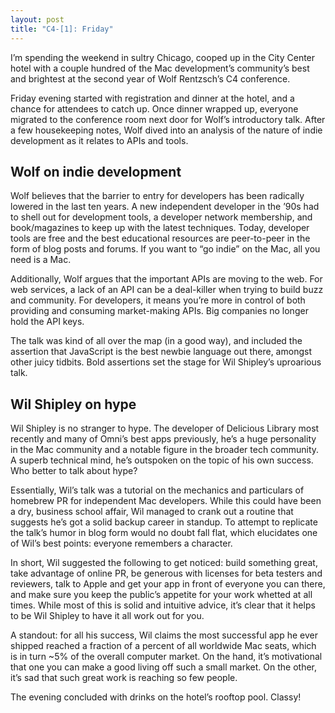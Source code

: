 ```yaml
---
layout: post
title: "C4-[1]: Friday"
---
```





I’m spending the weekend in sultry Chicago, cooped up in the City Center hotel with a couple hundred of the Mac development’s community’s best and brightest at the second year of Wolf Rentzsch’s C4 conference.

Friday evening started with registration and dinner at the hotel, and a chance for attendees to catch up. Once dinner wrapped up, everyone migrated to the conference room next door for Wolf’s introductory talk. After a few housekeeping notes, Wolf dived into an analysis of the nature of indie development as it relates to APIs and tools.

Wolf on indie development
-------------------------

Wolf believes that the barrier to entry for developers has been radically lowered in the last ten years. A new independent developer in the ’90s had to shell out for development tools, a developer network membership, and book/magazines to keep up with the latest techniques. Today, developer tools are free and the best educational resources are peer-to-peer in the form of blog posts and forums. If you want to “go indie” on the Mac, all you need is a Mac.

Additionally, Wolf argues that the important APIs are moving to the web. For web services, a lack of an API can be a deal-killer when trying to build buzz and community. For developers, it means you’re more in control of both providing and consuming market-making APIs. Big companies no longer hold the API keys.

The talk was kind of all over the map (in a good way), and included the assertion that JavaScript is the best newbie language out there, amongst other juicy tidbits. Bold assertions set the stage for Wil Shipley’s uproarious talk.

Wil Shipley on hype
-------------------

Wil Shipley is no stranger to hype. The developer of Delicious Library most recently and many of Omni’s best apps previously, he’s a huge personality in the Mac community and a notable figure in the broader tech community. A superb technical mind, he’s outspoken on the topic of his own success. Who better to talk about hype?

Essentially, Wil’s talk was a tutorial on the mechanics and particulars of homebrew PR for independent Mac developers. While this could have been a dry, business school affair, Wil managed to crank out a routine that suggests he’s got a solid backup career in standup. To attempt to replicate the talk’s humor in blog form would no doubt fall flat, which elucidates one of Wil’s best points: everyone remembers a character.

In short, Wil suggested the following to get noticed: build something great, take advantage of online PR, be generous with licenses for beta testers and reviewers, talk to Apple and get your app in front of everyone you can there, and make sure you keep the public’s appetite for your work whetted at all times. While most of this is solid and intuitive advice, it’s clear that it helps to be Wil Shipley to have it all work out for you.

A standout: for all his success, Wil claims the most successful app he ever shipped reached a fraction of a percent of all worldwide Mac seats, which is in turn ~5% of the overall computer market. On the hand, it’s motivational that one you can make a good living off such a small market. On the other, it’s sad that such great work is reaching so few people.

The evening concluded with drinks on the hotel’s rooftop pool. Classy!
